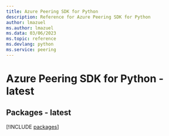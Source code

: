 ```yaml
---
title: Azure Peering SDK for Python
description: Reference for Azure Peering SDK for Python
author: lmazuel
ms.author: lmazuel
ms.data: 03/06/2023
ms.topic: reference
ms.devlang: python
ms.service: peering
---
```

# Azure Peering SDK for Python - latest
## Packages - latest
[!INCLUDE [packages](peering-index.md)]